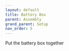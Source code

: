 ```yaml
---
layout: default
title: Battery Box
parent: Assembly
grand_parent: Setup
nav_order: 5
---
```


Put the battery box together